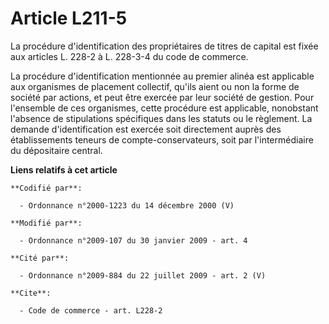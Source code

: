 # Article L211-5

La procédure d'identification des propriétaires de titres de capital est fixée aux articles L. 228-2 à L. 228-3-4 du code de
commerce.

La procédure d'identification mentionnée au premier alinéa est applicable aux organismes de placement collectif, qu'ils aient
ou non la forme de société par actions, et peut être exercée par leur société de gestion. Pour l'ensemble de ces organismes,
cette procédure est applicable, nonobstant l'absence de stipulations spécifiques dans les statuts ou le règlement. La demande
d'identification est exercée soit directement auprès des établissements teneurs de compte-conservateurs, soit par
l'intermédiaire du dépositaire central.

**Liens relatifs à cet article**

	**Codifié par**:

	  - Ordonnance n°2000-1223 du 14 décembre 2000 (V)

	**Modifié par**:

	  - Ordonnance n°2009-107 du 30 janvier 2009 - art. 4

	**Cité par**:

	  - Ordonnance n°2009-884 du 22 juillet 2009 - art. 2 (V)

	**Cite**:

	  - Code de commerce - art. L228-2
